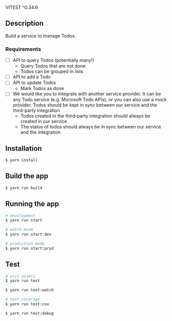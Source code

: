 VITEST ^0.34.6

## Description

Build a service to manage Todos.

### Requirements

- [ ] API to query Todos (potentially many!)
  - Query Todos that are not done
  - Todos can be grouped in lists
- [ ] API to add a Todo
- [ ] API to update Todos
  - Mark Todos as done
- [ ] We would like you to integrate with another service provider. It can be any Todo service (e.g. Microsoft Todo
  APIs), or you can also use a mock provider. Todos should be kept in sync between our service and the third-party
  integration
  - Todos created in the third-party integration should always be created in our service
  - The status of todos should always be in sync between our service and the integration

## Installation

```bash
$ yarn install
```

## Build the app

```bash
$ yarn run build
```

## Running the app

```bash
# development
$ yarn run start

# watch mode
$ yarn run start:dev

# production mode
$ yarn run start:prod
```

## Test

```bash
# unit assets
$ yarn run test

$ yarn run test:watch

# test coverage
$ yarn run test:cov

$ yarn run test:debug
```
